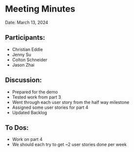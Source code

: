 # Meeting Minutes

Date: March 13, 2024

## Participants:
- Christian Eddie
- Jenny Su
- Colton Schneider
- Jason Zhai

## Discussion:
- Prepared for the demo
- Tested work from part 3
- Went through each user story from the half way milestone
- Assigned some user stories for part 4
- Updated Backlog

## To Dos:
- Work on part 4
- We should each try to get ~2 user stories done per week
